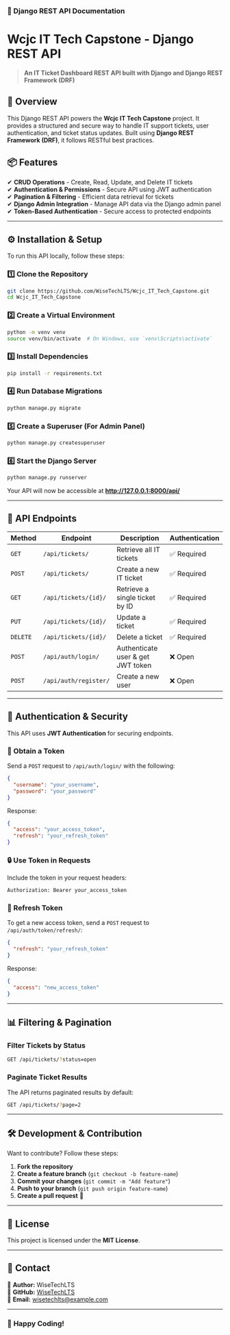 ### **📌 Django REST API Documentation**

# **Wcjc IT Tech Capstone - Django REST API**
> **An IT Ticket Dashboard REST API built with Django and Django REST Framework (DRF)**

## **📖 Overview**
This Django REST API powers the **Wcjc IT Tech Capstone** project. It provides a structured and secure way to handle IT support tickets, user authentication, and ticket status updates. Built using **Django REST Framework (DRF)**, it follows RESTful best practices.

## **📦 Features**
✔ **CRUD Operations** - Create, Read, Update, and Delete IT tickets  
✔ **Authentication & Permissions** - Secure API using JWT authentication  
✔ **Pagination & Filtering** - Efficient data retrieval for tickets  
✔ **Django Admin Integration** - Manage API data via the Django admin panel  
✔ **Token-Based Authentication** - Secure access to protected endpoints  

---

## **⚙️ Installation & Setup**
To run this API locally, follow these steps:

### **1️⃣ Clone the Repository**
```sh
git clone https://github.com/WiseTechLTS/Wcjc_IT_Tech_Capstone.git
cd Wcjc_IT_Tech_Capstone
```

### **2️⃣ Create a Virtual Environment**
```sh
python -m venv venv
source venv/bin/activate  # On Windows, use `venv\Scripts\activate`
```

### **3️⃣ Install Dependencies**
```sh
pip install -r requirements.txt
```

### **4️⃣ Run Database Migrations**
```sh
python manage.py migrate
```

### **5️⃣ Create a Superuser (For Admin Panel)**
```sh
python manage.py createsuperuser
```

### **6️⃣ Start the Django Server**
```sh
python manage.py runserver
```
Your API will now be accessible at **http://127.0.0.1:8000/api/**

---

## **🔗 API Endpoints**
| **Method** | **Endpoint**          | **Description**                            | **Authentication** |
|-----------|----------------------|--------------------------------|-----------------|
| `GET`     | `/api/tickets/`        | Retrieve all IT tickets           | ✅ Required |
| `POST`    | `/api/tickets/`        | Create a new IT ticket           | ✅ Required |
| `GET`     | `/api/tickets/{id}/`   | Retrieve a single ticket by ID   | ✅ Required |
| `PUT`     | `/api/tickets/{id}/`   | Update a ticket                  | ✅ Required |
| `DELETE`  | `/api/tickets/{id}/`   | Delete a ticket                   | ✅ Required |
| `POST`    | `/api/auth/login/`     | Authenticate user & get JWT token | ❌ Open |
| `POST`    | `/api/auth/register/`  | Create a new user                 | ❌ Open |

---

## **🔐 Authentication & Security**
This API uses **JWT Authentication** for securing endpoints.

### **🔑 Obtain a Token**
Send a `POST` request to `/api/auth/login/` with the following:
```json
{
  "username": "your_username",
  "password": "your_password"
}
```
Response:
```json
{
  "access": "your_access_token",
  "refresh": "your_refresh_token"
}
```

### **🔒 Use Token in Requests**
Include the token in your request headers:
```sh
Authorization: Bearer your_access_token
```

### **🔄 Refresh Token**
To get a new access token, send a `POST` request to `/api/auth/token/refresh/`:
```json
{
  "refresh": "your_refresh_token"
}
```
Response:
```json
{
  "access": "new_access_token"
}
```

---

## **📊 Filtering & Pagination**
### **Filter Tickets by Status**
```sh
GET /api/tickets/?status=open
```

### **Paginate Ticket Results**
The API returns paginated results by default:
```sh
GET /api/tickets/?page=2
```

---

## **🛠️ Development & Contribution**
Want to contribute? Follow these steps:

1. **Fork the repository**  
2. **Create a feature branch** (`git checkout -b feature-name`)  
3. **Commit your changes** (`git commit -m "Add feature"`)  
4. **Push to your branch** (`git push origin feature-name`)  
5. **Create a pull request** 🎉  

---

## **📜 License**
This project is licensed under the **MIT License**.

---

## **📧 Contact**
📌 **Author:** WiseTechLTS  
📌 **GitHub:** [WiseTechLTS](https://github.com/WiseTechLTS)  
📌 **Email:** wisetechlts@example.com  

---

### 🚀 **Happy Coding!**
